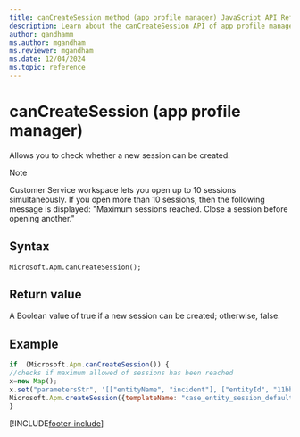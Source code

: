 ```yaml
---
title: canCreateSession method (app profile manager) JavaScript API Reference 
description: Learn about the canCreateSession API of app profile manager in Customer Service workspace.
author: gandhamm
ms.author: mgandham
ms.reviewer: mgandham
ms.date: 12/04/2024
ms.topic: reference
---
```


# canCreateSession (app profile manager)

Allows you to check whether a new session can be created.

> [!Note]
> Customer Service workspace lets you open up to 10 sessions simultaneously. If you open more than 10 sessions, then the following message is displayed: "Maximum sessions reached. Close a session before opening another."

## Syntax

`Microsoft.Apm.canCreateSession();`


## Return value

A Boolean value of true if a new session can be created; otherwise, false.


## Example

```JavaScript
if  (Microsoft.Apm.canCreateSession()) {
//checks if maximum allowed of sessions has been reached
x=new Map();
x.set("parametersStr", '[["entityName", "incident"], ["entityId", "11bb11bb-cc22-dd33-ee44-55ff55ff55ff"]]');
Microsoft.Apm.createSession({templateName: "case_entity_session_default_template", sessionContext: x});
}
```

[!INCLUDE[footer-include](../../../../includes/footer-banner.md)]
